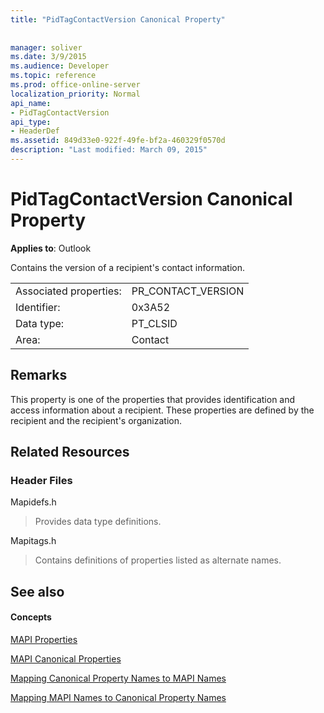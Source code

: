 ```yaml
---
title: "PidTagContactVersion Canonical Property"
 
 
manager: soliver
ms.date: 3/9/2015
ms.audience: Developer
ms.topic: reference
ms.prod: office-online-server
localization_priority: Normal
api_name:
- PidTagContactVersion
api_type:
- HeaderDef
ms.assetid: 849d33e0-922f-49fe-bf2a-460329f0570d
description: "Last modified: March 09, 2015"
---
```


# PidTagContactVersion Canonical Property

  
  
**Applies to**: Outlook 
  
Contains the version of a recipient's contact information.
  
|||
|:-----|:-----|
|Associated properties:  <br/> |PR_CONTACT_VERSION  <br/> |
|Identifier:  <br/> |0x3A52  <br/> |
|Data type:  <br/> |PT_CLSID  <br/> |
|Area:  <br/> |Contact  <br/> |
   
## Remarks

This property is one of the properties that provides identification and access information about a recipient. These properties are defined by the recipient and the recipient's organization.
  
## Related Resources

### Header Files

Mapidefs.h
  
> Provides data type definitions.
    
Mapitags.h
  
> Contains definitions of properties listed as alternate names.
    
## See also

#### Concepts

[MAPI Properties](mapi-properties.md)
  
[MAPI Canonical Properties](mapi-canonical-properties.md)
  
[Mapping Canonical Property Names to MAPI Names](mapping-canonical-property-names-to-mapi-names.md)
  
[Mapping MAPI Names to Canonical Property Names](mapping-mapi-names-to-canonical-property-names.md)


